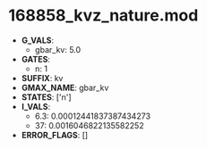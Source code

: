 # 168858_kvz_nature.mod

- **G_VALS**:
  - gbar_kv: 5.0
- **GATES**:
  - n: 1
- **SUFFIX**: kv
- **GMAX_NAME**: gbar_kv
- **STATES**: ['n']
- **I_VALS**:
  - 6.3: 0.00012441837387434273
  - 37: 0.0016046822135582252
- **ERROR_FLAGS**: []
